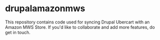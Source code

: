 # drupalamazonmws
This repository contains code used for syncing Drupal Ubercart with an Amazon MWS Store. If you'd like to collaborate and add more features, do get in touch.
